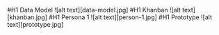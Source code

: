 #H1 Data Model
![alt text][data-model.jpg]
#H1 Khanban
![alt text][khanban.jpg]
#H1 Persona 1
![alt text][person-1.jpg]
#H1 Prototype
![alt text][prototype.jpg]